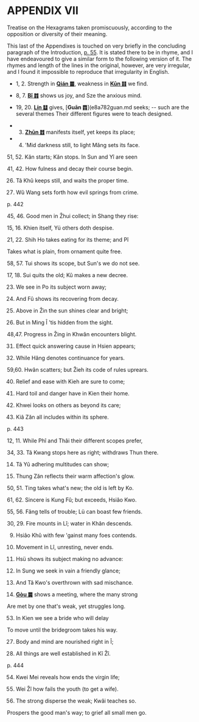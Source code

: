 # APPENDIX VII

Treatise on the Hexagrams taken promiscuously, according to the opposition or diversity of their meaning.

This last of the Appendixes is touched on very briefly in the concluding paragraph of the Introduction, [p. 55](). It is stated there to be in rhyme, and I have endeavoured to give a similar form to the following version of it. The rhymes and length of the lines in the original, however, are very irregular, and I found it impossible to reproduce that irregularity in English.

- 1, 2. Strength in [**Qián ䷀**](./e4b9beqian.md), weakness in [**Kūn ䷁**](./e59da4kun.md) we find.

- 8, 7. [**Bǐ ䷇**](e6af94bi.md) shows us joy, and Sze the anxious mind.

- 19, 20. [**Lín ䷒**](e4b8b4lin.md) gives, [**Guān ䷓**](e8a782guan.md seeks; -- such are the several themes Their different figures were to teach designed.

- 3. [**Zhūn ䷂**](e5b1afzhun.md) manifests itself, yet keeps its place;

- 4. 'Mid darkness still, to light Măng sets its face.

51, 52. Kăn starts; Kăn stops. In Sun and Yî are seen

41, 42. How fulness and decay their course begin.

26. Tâ Khû keeps still, and waits the proper time.

25. Wû Wang sets forth how evil springs from crime.

p. 442

45, 46. Good men in Žhui collect; in Shang they rise:

15, 16. Khien itself, Yü others doth despise.

21, 22. Shih Ho takes eating for its theme; and Pî

Takes what is plain, from ornament quite free.

58, 57. Tui shows its scope, but Sun's we do not see.

17, 18. Sui quits the old; Kû makes a new decree.

23. We see in Po its subject worn away;

24. And Fû shows its recovering from decay.

35. Above in Žin the sun shines clear and bright;

36. But in Ming Î 'tis hidden from the sight.

48,47. Progress in Žing in Khwăn encounters blight.

31. Effect quick answering cause in Hsien appears;

32. While Hăng denotes continuance for years.

59,60. Hwân scatters; but Žieh its code of rules uprears.

40. Relief and ease with Kieh are sure to come;

41. Hard toil and danger have in Kien their home.

38. Khwei looks on others as beyond its care;

37. Kiâ Zăn all includes within its sphere.

p. 443

12, 11. While Phî and Thâi their different scopes prefer,

34, 33. Tâ Kwang stops here as right; withdraws Thun there.

14. Tâ Yû adhering multitudes can show;

13. Thung Zăn reflects their warm affection's glow.

50, 51. Ting takes what's new; the old is left by Ko.

61, 62. Sincere is Kung Fû; but exceeds, Hsiâo Kwo.

55, 56. Făng tells of trouble; Lü can boast few friends.

30, 29. Fire mounts in Lî; water in Khân descends.

9. Hsiâo Khû with few 'gainst many foes contends.

10. Movement in Lî, unresting, never ends.

5. Hsü shows its subject making no advance:

6. In Sung we seek in vain a friendly glance;

28. And Tâ Kwo's overthrown with sad mischance.

44. [**Gòu ䷫**](e5a7a4gou.md) shows a meeting, where the many strong

Are met by one that's weak, yet struggles long.

53. In Kien we see a bride who will delay

To move until the bridegroom takes his way.

27. Body and mind are nourished right in Î;

63. All things are well established in Kî Žî.

p. 444

54. Kwei Mei reveals how ends the virgin life;

64. Wei Žî how fails the youth (to get a wife).

43. The strong disperse the weak; Kwâi teaches so.

Prospers the good man's way; to grief all small men go.
